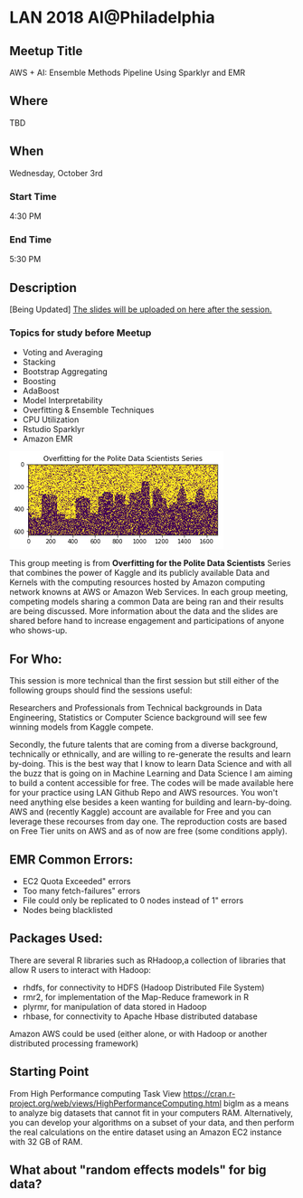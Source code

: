 # LAN 2018 AI@Philadelphia
## Meetup Title
AWS + AI: Ensemble Methods Pipeline Using Sparklyr and EMR
## Where
TBD

## When
Wednesday, October 3rd

### Start Time
4:30 PM
### End Time
5:30 PM
## Description
[Being Updated]
[The slides will be uploaded on here after the session.](https://github.com/lotusxai/LAN-Workshops)


### Topics for study before Meetup
* Voting and Averaging
* Stacking
* Bootstrap Aggregating
* Boosting
* AdaBoost
* Model Interpretability
* Overfitting & Ensemble Techniques
* CPU Utilization
* Rstudio Sparklyr
* Amazon EMR



![Header Image for LAN ](./img/lan_overfitting.png)

This group meeting is from **Overfitting for the Polite Data Scientists** Series that combines the power of Kaggle and its publicly available Data and Kernels with the computing resources hosted by Amazon computing network knowns at AWS or Amazon Web Services. In each group meeting, competing models sharing a common Data are being ran and their results are being discussed. More information about the data and the slides are shared before hand to increase engagement and participations of anyone who shows-up.


## For Who:
This session is more technical than the first session but still either of the following groups should find the sessions useful:

Researchers and Professionals from Technical backgrounds in Data Engineering, Statistics or Computer Science background will see few winning models from Kaggle compete.

Secondly, the future talents that are coming from a diverse background, technically or ethnically, and are willing to re-generate the results and learn by-doing. This is the best way that I know to learn Data Science and with all the buzz that is going on in Machine Learning and Data Science I am aiming to build a content accessible for free. The codes will be made available here for your practice using LAN Github Repo and AWS resources. You won't need anything else besides a keen wanting for building and learn-by-doing. AWS and (recently Kaggle) account are available for Free and you can leverage these recourses from day one. The reproduction costs are based on Free Tier units on AWS and as of now are free (some conditions apply).

## EMR Common Errors:
* EC2 Quota Exceeded" errors
* Too many fetch-failures" errors
* File could only be replicated to 0 nodes instead of 1" errors
* Nodes being blacklisted

## Packages Used:
There are several R libraries such as RHadoop,a collection of libraries that allow R users to interact with Hadoop:

* rhdfs, for connectivity to HDFS (Hadoop Distributed File System)
* rmr2, for implementation of the Map-Reduce framework in R
* plyrmr, for manipulation of data stored in Hadoop
* rhbase, for connectivity to Apache Hbase distributed database

Amazon AWS could be used (either alone, or with Hadoop or another distributed processing framework)

## Starting Point
From High Performance computing Task View https://cran.r-project.org/web/views/HighPerformanceComputing.html
biglm as a means to analyze big datasets that cannot fit in your computers RAM. Alternatively, you can develop your algorithms on a subset of your data, and then perform the real calculations on the entire dataset using an Amazon EC2 instance with 32 GB of RAM.

## What about "random effects models" for big data?
